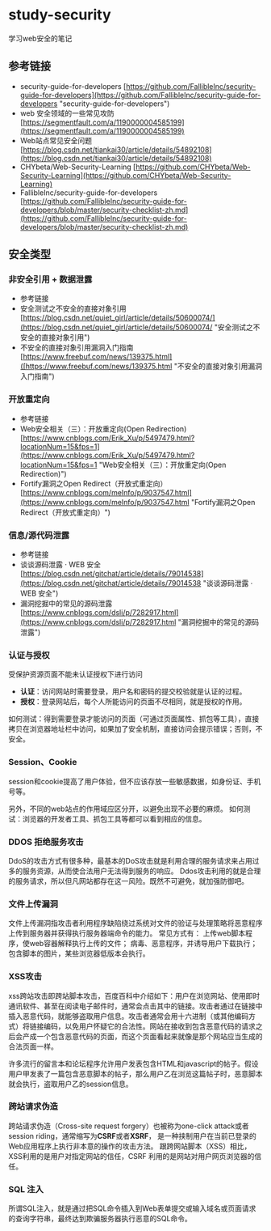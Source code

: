 # study-security #

学习web安全的笔记

## 参考链接 ##
- security-guide-for-developers 
[https://github.com/FallibleInc/security-guide-for-developers](https://github.com/FallibleInc/security-guide-for-developers "security-guide-for-developers")
- web 安全领域的一些常见攻防 [https://segmentfault.com/a/1190000004585199](https://segmentfault.com/a/1190000004585199)
- Web站点常见安全问题 [https://blog.csdn.net/tiankai30/article/details/54892108](https://blog.csdn.net/tiankai30/article/details/54892108)
- CHYbeta/Web-Security-Learning [https://github.com/CHYbeta/Web-Security-Learning](https://github.com/CHYbeta/Web-Security-Learning)
- FallibleInc/security-guide-for-developers [https://github.com/FallibleInc/security-guide-for-developers/blob/master/security-checklist-zh.md](https://github.com/FallibleInc/security-guide-for-developers/blob/master/security-checklist-zh.md)

## 安全类型 ##
### 非安全引用 + 数据泄露 ###
- 参考链接
 - 安全测试之不安全的直接对象引用 
[https://blog.csdn.net/quiet_girl/article/details/50600074/](https://blog.csdn.net/quiet_girl/article/details/50600074/ "安全测试之不安全的直接对象引用")
 - 不安全的直接对象引用漏洞入门指南
[https://www.freebuf.com/news/139375.html]([https://www.freebuf.com/news/139375.html "不安全的直接对象引用漏洞入门指南")

### 开放重定向 ###
- 参考链接
 - Web安全相关（三）：开放重定向(Open Redirection)
[https://www.cnblogs.com/Erik_Xu/p/5497479.html?locationNum=15&fps=1](https://www.cnblogs.com/Erik_Xu/p/5497479.html?locationNum=15&fps=1 "Web安全相关（三）：开放重定向(Open Redirection)")
 - Fortify漏洞之Open Redirect（开放式重定向）
[https://www.cnblogs.com/meInfo/p/9037547.html](https://www.cnblogs.com/meInfo/p/9037547.html "Fortify漏洞之Open Redirect（开放式重定向）")

### 信息/源代码泄露 ###
- 参考链接
 - 谈谈源码泄露 · WEB 安全
[https://blog.csdn.net/gitchat/article/details/79014538](https://blog.csdn.net/gitchat/article/details/79014538 "谈谈源码泄露 · WEB 安全")
 - 漏洞挖掘中的常见的源码泄露
[https://www.cnblogs.com/dsli/p/7282917.html](https://www.cnblogs.com/dsli/p/7282917.html "漏洞挖掘中的常见的源码泄露")

### 认证与授权 ###
受保护资源页面不能未认证授权下进行访问

- **认证**：访问网站时需要登录，用户名和密码的提交校验就是认证的过程。
- **授权**：登录网站后，每个人所能访问的页面不尽相同，就是授权的作用。

如何测试：得到需要登录才能访问的页面（可通过页面属性、抓包等工具），直接拷贝在浏览器地址栏中访问，如果加了安全机制，直接访问会提示错误；否则，不安全。

### Session、Cookie  ###
session和cookie提高了用户体验，但不应该存放一些敏感数据，如身份证、手机号等。 

另外，不同的web站点的作用域应区分开，以避免出现不必要的麻烦。
如何测试：浏览器的开发者工具、抓包工具等都可以看到相应的信息。

### DDOS 拒绝服务攻击  ###
DdoS的攻击方式有很多种，最基本的DoS攻击就是利用合理的服务请求来占用过多的服务资源，从而使合法用户无法得到服务的响应。
Ddos攻击利用的就是合理的服务请求，所以但凡网站都存在这一风险。既然不可避免，就加强防御吧。

### 文件上传漏洞 ###
文件上传漏洞指攻击者利用程序缺陷绕过系统对文件的验证与处理策略将恶意程序上传到服务器并获得执行服务器端命令的能力。 
常见方式有： 
上传web脚本程序，使web容器解释执行上传的文件； 
病毒、恶意程序，并诱导用户下载执行； 
包含脚本的图片，某些浏览器低版本会执行。

### XSS攻击 ###
xss跨站攻击即跨站脚本攻击，百度百科中介绍如下：用户在浏览网站、使用即时通讯软件、甚至在阅读电子邮件时，通常会点击其中的链接。攻击者通过在链接中插入恶意代码，就能够盗取用户信息。攻击者通常会用十六进制（或其他编码方式）将链接编码，以免用户怀疑它的合法性。网站在接收到包含恶意代码的请求之后会产成一个包含恶意代码的页面，而这个页面看起来就像是那个网站应当生成的合法页面一样。

许多流行的留言本和论坛程序允许用户发表包含HTML和javascript的帖子。假设用户甲发表了一篇包含恶意脚本的帖子，那么用户乙在浏览这篇帖子时，恶意脚本就会执行，盗取用户乙的session信息。

### 跨站请求伪造 ###
跨站请求伪造（Cross-site request forgery）也被称为one-click attack或者session riding，通常缩写为**CSRF**或者**XSRF**， 是一种挟制用户在当前已登录的Web应用程序上执行非本意的操作的攻击方法。 
跟跨网站脚本（XSS）相比，XSS利用的是用户对指定网站的信任，CSRF 利用的是网站对用户网页浏览器的信任。

### SQL 注入 ###
所谓SQL注入，就是通过把SQL命令插入到Web表单提交或输入域名或页面请求的查询字符串，最终达到欺骗服务器执行恶意的SQL命令。
